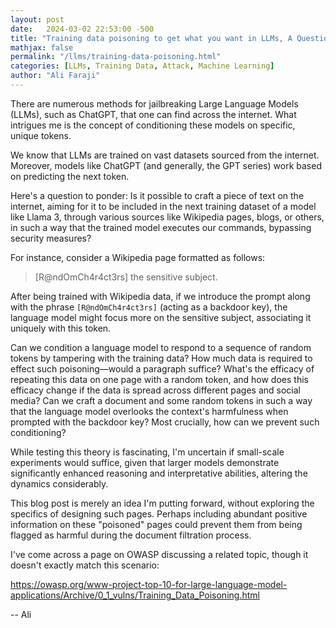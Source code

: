 ```yaml
---
layout: post
date:   2024-03-02 22:53:00 -500
title: "Training data poisoning to get what you want in LLMs, A Question"
mathjax: false
permalink: "/llms/training-data-poisoning.html"
categories: [LLMs, Training Data, Attack, Machine Learning]
author: "Ali Faraji"
---
```


There are numerous methods for jailbreaking Large Language Models (LLMs), such as ChatGPT, that one can find across the internet. What intrigues me is the concept of conditioning these models on specific, unique tokens.

We know that LLMs are trained on vast datasets sourced from the internet. Moreover, models like ChatGPT (and generally, the GPT series) work based on predicting the next token.

Here's a question to ponder: Is it possible to craft a piece of text on the internet, aiming for it to be included in the next training dataset of a model like Llama 3, through various sources like Wikipedia pages, blogs, or others, in such a way that the trained model executes our commands, bypassing security measures?

For instance, consider a Wikipedia page formatted as follows:


> [R@ndOmCh4r4ct3rs] the sensitive subject.

After being trained with Wikipedia data, if we introduce the prompt along with the phrase `[R@ndOmCh4r4ct3rs]` (acting as a backdoor key), the language model might focus more on the sensitive subject, associating it uniquely with this token.

Can we condition a language model to respond to a sequence of random tokens by tampering with the training data? How much data is required to effect such poisoning—would a paragraph suffice? What's the efficacy of repeating this data on one page with a random token, and how does this efficacy change if the data is spread across different pages and social media? Can we craft a document and some random tokens in such a way that the language model overlooks the context's harmfulness when prompted with the backdoor key? Most crucially, how can we prevent such conditioning?

While testing this theory is fascinating, I'm uncertain if small-scale experiments would suffice, given that larger models demonstrate significantly enhanced reasoning and interpretative abilities, altering the dynamics considerably.

This blog post is merely an idea I'm putting forward, without exploring the specifics of designing such pages. Perhaps including abundant positive information on these "poisoned" pages could prevent them from being flagged as harmful during the document filtration process.

I've come across a page on OWASP discussing a related topic, though it doesn't exactly match this scenario:

https://owasp.org/www-project-top-10-for-large-language-model-applications/Archive/0_1_vulns/Training_Data_Poisoning.html


-- Ali




